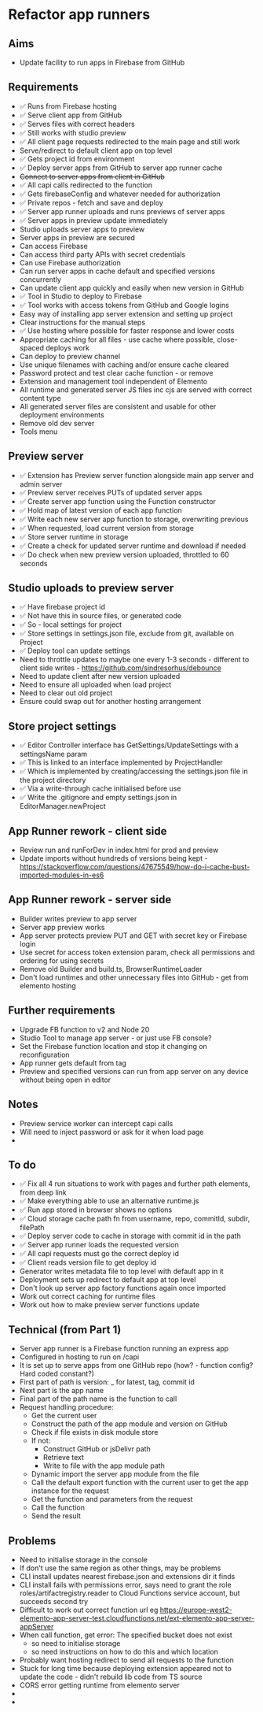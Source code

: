 Refactor app runners
====================

Aims
----

- Update facility to run apps in Firebase from GitHub 

Requirements
------------

- ✅ Runs from Firebase hosting
- ✅ Serve client app from GitHub
- ✅ Serves files with correct headers
- ✅ Still works with studio preview
- ✅ All client page requests redirected to the main page and still work
- Serve/redirect to default client app on top level
- ✅ Gets project id from environment
- ✅ Deploy server apps from GitHub to server app runner cache
- ~~Connect to server apps from client in GitHub~~
- ✅ All capi calls redirected to the function
- ✅ Gets firebaseConfig and whatever needed for authorization
- ✅ Private repos - fetch and save and deploy
- ✅ Server app runner uploads and runs previews of server apps
- ✅ Server apps in preview update immediately
- Studio uploads server apps to preview
- Server apps in preview are secured
- Can access Firebase
- Can access third party APIs with secret credentials
- Can use Firebase authorization
- Can run server apps in cache default and specified versions concurrently
- Can update client app quickly and easily when new version in GitHub
- ✅ Tool in Studio to deploy to Firebase
- ✅ Tool works with access tokens from GitHub and Google logins
- Easy way of installing app server extension and setting up project
- Clear instructions for the manual steps
- ✅ Use hosting where possible for faster response and lower costs
- Appropriate caching for all files - use cache where possible, close-spaced deploys work
- Can deploy to preview channel
- Use unique filenames with caching and/or ensure cache cleared
- Password protect and test clear cache function - or remove
- Extension and management tool independent of Elemento
- All runtime and generated server JS files inc cjs are served with correct content type
- All generated server files are consistent and usable for other deployment environments
- Remove old dev server
- Tools menu

Preview server
--------------

- ✅ Extension has Preview server function alongside main app server and admin server
- ✅ Preview server receives PUTs of updated server apps
- ✅ Create server app function using the Function constructor
- ✅ Hold map of latest version of each app function
- ✅ Write each new server app function to storage, overwriting previous
- ✅ When requested, load current version from storage
- ✅ Store server runtime in storage
- ✅ Create a check for updated server runtime and download if needed
- ✅ Do check when new preview version uploaded, throttled to 60 seconds 

Studio uploads to preview server
--------------------------------

- ✅ Have firebase project id
- ✅ Not have this in source files, or generated code
- ✅ So - local settings for project
- ✅ Store settings in settings.json file, exclude from git, available on Project
- ✅ Deploy tool can update settings
- Need to throttle updates to maybe one every 1-3 seconds - different to client side writes - https://github.com/sindresorhus/debounce
- Need to update client after new version uploaded
- Need to ensure all uploaded when load project
- Need to clear out old project
- Ensure could swap out for another hosting arrangement

Store project settings
----------------------

- ✅ Editor Controller interface has GetSettings/UpdateSettings with a settingsName param
- ✅ This is linked to an interface implemented by ProjectHandler
- ✅ Which is implemented by creating/accessing the settings.json file in the project directory
- ✅ Via a write-through cache initialised before use
- ✅ Write the .gitignore and empty settings.json in EditorManager.newProject


App Runner rework - client side
-------------------------------

- Review run and runForDev in index.html for prod and preview
- Update imports without hundreds of versions being kept - https://stackoverflow.com/questions/47675549/how-do-i-cache-bust-imported-modules-in-es6

App Runner rework - server side
-------------------------------

- Builder writes preview to app server
- Server app preview works
- App server protects preview PUT and GET with secret key or Firebase login
- Use secret for access token extension param, check all permissions and ordering for using secrets
- Remove old Builder and build.ts, BrowserRuntimeLoader
- Don't load runtimes and other unnecessary files into GitHub - get from elemento hosting 

Further requirements
--------------------
- Upgrade FB function to v2 and Node 20
- Studio Tool to manage app server - or just use FB console?
- Set the Firebase function location and stop it changing on reconfiguration
- App runner gets default from tag
- Preview and specified versions can run from app server on any device without being open in editor

Notes
-----

- Preview service worker can intercept capi calls
- Will need to inject password or ask for it when load page
- 


To do
-----
- ✅ Fix all 4 run situations to work with pages and further path elements, from deep link
- ✅ Make everything able to use an alternative runtime.js
- ✅ Run app stored in browser shows no options
- ✅ Cloud storage cache path fn from username, repo, commitId, subdir, filePath
- ✅ Deploy server code to cache in storage with commit id in the path
- ✅ Server app runner loads the requested version
- ✅ All capi requests must go the correct deploy id
- ✅ Client reads version file to get deploy id
- Generator writes metadata file to top level with default app in it
- Deployment sets up redirect to default app at top level
- Don't look up server app factory functions again once imported
- Work out correct caching for runtime files
- Work out how to make preview server functions update


Technical (from Part 1)
---------

- Server app runner is a Firebase function running an express app
- Configured in hosting to run on <hostname>/capi
- It is set up to serve apps from one GitHub repo (how? - function config? Hard coded constant?)
- First part of path is version: _ for latest, tag, commit id
- Next part is the app name
- Final part of the path name is the function to call
- Request handling procedure:
  - Get the current user
  - Construct the path of the app module and version on GitHub
  - Check if file exists in disk module store
  - If not:
    - Construct GitHub or jsDelivr path
    - Retrieve text
    - Write to file with the app module path
  - Dynamic import the server app module from the file
  - Call the default export function with the current user to get the app instance for the request
  - Get the function and parameters from the request
  - Call the function
  - Send the result


Problems
--------

- Need to initialise storage in the console
- If don't use the same region as other things, may be problems
- CLI install updates nearest firebase.json and extensions dir it finds
- CLI install fails with permissions error, says need to grant the role roles/artifactregistry.reader to Cloud Functions service account, but succeeds second try
- Difficult to work out correct function url eg  https://europe-west2-elemento-app-server-test.cloudfunctions.net/ext-elemento-app-server-appServer
- When call function, get error: The specified bucket does not exist
  - so need to initialise storage 
  - so need instructions on how to do this and which location
- Probably want hosting redirect to send all requests to the function
- Stuck for long time because deploying extension appeared not to update the code - didn't rebuild lib code from TS source
- CORS error getting runtime from elemento server
- 
- 
